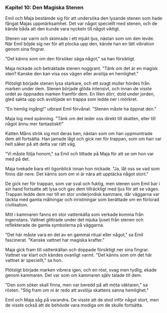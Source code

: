 ### **Kapitel 10: Den Magiska Stenen**

Emil och Maja bestämde sig för att undersöka den lysande stenen som hade fångat Majas uppmärksamhet. Det var något speciellt med stenen, och de kände båda att den kunde vara nyckeln till något viktigt.

Stenen var varm och skimrade i ett mjukt ljus, nästan som om den levde. När Emil böjde sig ner för att plocka upp den, kände han en lätt vibration genom sina fingrar.

"Det känns som om den försöker säga något," sa han försiktigt.

Maja nickade och betraktade stenen noggrant. "Tänk om det är en magisk sten? Kanske den kan visa oss vägen eller avslöja en hemlighet."

Plötsligt började stenen lysa starkare, och ett svagt muller hördes från marken under dem. Stenen började glöda intensivt, och innan de visste ordet av öppnades marken framför dem. En liten dörr, dold under jorden, gled sakta upp och avslöjade en trappa som ledde ner i mörkret.

"En hemlig ingång!" utbrast Emil förvånat. "Stenen måste ha öppnat den."

Maja log med spänning. "Tänk om det leder oss direkt till skatten, eller till något ännu mer fantastiskt!"

Katten Måns strök sig mot deras ben, nästan som om han uppmuntrade dem att fortsätta. Han jamade lågt och gick ner för trappan, som om han var helt säker på att detta var rätt väg.

"Vi måste följa honom," sa Emil och tittade på Maja för att se om hon var med på det.

Maja tvekade bara ett ögonblick innan hon nickade. "Ja, låt oss se vad som finns där nere. Det känns som om vi är nära att upptäcka något stort."

De gick ner för trappan, som var sval och fuktig, men stenen som Emil bar i sin hand fortsatte att lysa och gav dem tillräckligt med ljus för att se vägen. Trappan ledde dem ner till en stor underjordisk kammare, där väggarna var täckta med gamla målningar och inristningar som berättade om en förlorad civilisation.

Mitt i kammaren fanns en stor vattenkälla som verkade komma från ingenstans. Vattnet glittrade under det mjuka ljuset från stenen och reflekterade de gamla symbolerna på väggarna.

"Det här måste vara en del av en gammal ritual eller något," sa Emil fascinerat. "Kanske vattnet har magiska krafter."

Maja gick fram till vattenkällan och doppade försiktigt ner sina fingrar. Vattnet var klart och kändes ovanligt varmt. "Det känns som om det här vattnet är speciellt," sa hon.

Plötsligt började marken vibrera igen, och en röst, svag men tydlig, ekade genom kammaren. Det var som om kammaren själv talade till dem.

"Den som söker skall finna, men var beredd på att möta väktaren," sa rösten. "Stig fram om ni är redo att avslöja skattens sanna hemlighet."

Emil och Maja såg på varandra. De visste att de stod inför något stort, men de visste också att de behövde vara modiga om de skulle fortsätta.
